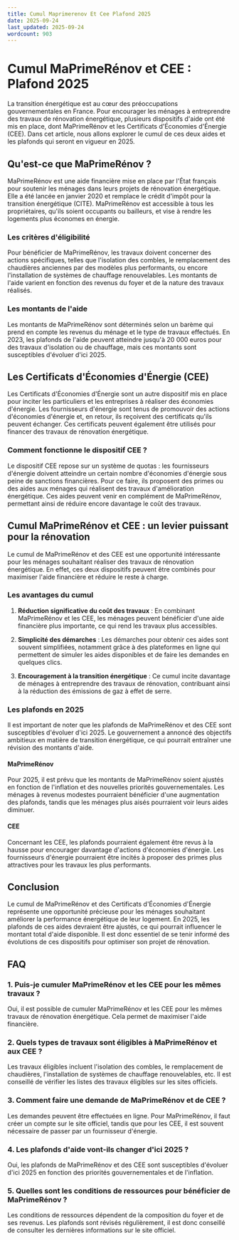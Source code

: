 ```yaml
---
title: Cumul Maprimerenov Et Cee Plafond 2025
date: 2025-09-24
last_updated: 2025-09-24
wordcount: 903
---
```


# Cumul MaPrimeRénov et CEE : Plafond 2025

La transition énergétique est au cœur des préoccupations gouvernementales en France. Pour encourager les ménages à entreprendre des travaux de rénovation énergétique, plusieurs dispositifs d'aide ont été mis en place, dont MaPrimeRénov et les Certificats d'Économies d'Énergie (CEE). Dans cet article, nous allons explorer le cumul de ces deux aides et les plafonds qui seront en vigueur en 2025.

## Qu'est-ce que MaPrimeRénov ?

MaPrimeRénov est une aide financière mise en place par l'État français pour soutenir les ménages dans leurs projets de rénovation énergétique. Elle a été lancée en janvier 2020 et remplace le crédit d'impôt pour la transition énergétique (CITE). MaPrimeRénov est accessible à tous les propriétaires, qu'ils soient occupants ou bailleurs, et vise à rendre les logements plus économes en énergie.

### Les critères d'éligibilité

Pour bénéficier de MaPrimeRénov, les travaux doivent concerner des actions spécifiques, telles que l'isolation des combles, le remplacement des chaudières anciennes par des modèles plus performants, ou encore l'installation de systèmes de chauffage renouvelables. Les montants de l'aide varient en fonction des revenus du foyer et de la nature des travaux réalisés.

### Les montants de l'aide

Les montants de MaPrimeRénov sont déterminés selon un barème qui prend en compte les revenus du ménage et le type de travaux effectués. En 2023, les plafonds de l'aide peuvent atteindre jusqu'à 20 000 euros pour des travaux d'isolation ou de chauffage, mais ces montants sont susceptibles d'évoluer d'ici 2025.

## Les Certificats d'Économies d'Énergie (CEE)

Les Certificats d'Économies d'Énergie sont un autre dispositif mis en place pour inciter les particuliers et les entreprises à réaliser des économies d'énergie. Les fournisseurs d'énergie sont tenus de promouvoir des actions d'économies d'énergie et, en retour, ils reçoivent des certificats qu'ils peuvent échanger. Ces certificats peuvent également être utilisés pour financer des travaux de rénovation énergétique.

### Comment fonctionne le dispositif CEE ?

Le dispositif CEE repose sur un système de quotas : les fournisseurs d'énergie doivent atteindre un certain nombre d'économies d'énergie sous peine de sanctions financières. Pour ce faire, ils proposent des primes ou des aides aux ménages qui réalisent des travaux d'amélioration énergétique. Ces aides peuvent venir en complément de MaPrimeRénov, permettant ainsi de réduire encore davantage le coût des travaux.

## Cumul MaPrimeRénov et CEE : un levier puissant pour la rénovation

Le cumul de MaPrimeRénov et des CEE est une opportunité intéressante pour les ménages souhaitant réaliser des travaux de rénovation énergétique. En effet, ces deux dispositifs peuvent être combinés pour maximiser l'aide financière et réduire le reste à charge.

### Les avantages du cumul

1. **Réduction significative du coût des travaux** : En combinant MaPrimeRénov et les CEE, les ménages peuvent bénéficier d'une aide financière plus importante, ce qui rend les travaux plus accessibles.
   
2. **Simplicité des démarches** : Les démarches pour obtenir ces aides sont souvent simplifiées, notamment grâce à des plateformes en ligne qui permettent de simuler les aides disponibles et de faire les demandes en quelques clics.

3. **Encouragement à la transition énergétique** : Ce cumul incite davantage de ménages à entreprendre des travaux de rénovation, contribuant ainsi à la réduction des émissions de gaz à effet de serre.

### Les plafonds en 2025

Il est important de noter que les plafonds de MaPrimeRénov et des CEE sont susceptibles d'évoluer d'ici 2025. Le gouvernement a annoncé des objectifs ambitieux en matière de transition énergétique, ce qui pourrait entraîner une révision des montants d'aide.

#### MaPrimeRénov

Pour 2025, il est prévu que les montants de MaPrimeRénov soient ajustés en fonction de l'inflation et des nouvelles priorités gouvernementales. Les ménages à revenus modestes pourraient bénéficier d'une augmentation des plafonds, tandis que les ménages plus aisés pourraient voir leurs aides diminuer.

#### CEE

Concernant les CEE, les plafonds pourraient également être revus à la hausse pour encourager davantage d'actions d'économies d'énergie. Les fournisseurs d'énergie pourraient être incités à proposer des primes plus attractives pour les travaux les plus performants.

## Conclusion

Le cumul de MaPrimeRénov et des Certificats d'Économies d'Énergie représente une opportunité précieuse pour les ménages souhaitant améliorer la performance énergétique de leur logement. En 2025, les plafonds de ces aides devraient être ajustés, ce qui pourrait influencer le montant total d'aide disponible. Il est donc essentiel de se tenir informé des évolutions de ces dispositifs pour optimiser son projet de rénovation.

## FAQ

### 1. Puis-je cumuler MaPrimeRénov et les CEE pour les mêmes travaux ?

Oui, il est possible de cumuler MaPrimeRénov et les CEE pour les mêmes travaux de rénovation énergétique. Cela permet de maximiser l'aide financière.

### 2. Quels types de travaux sont éligibles à MaPrimeRénov et aux CEE ?

Les travaux éligibles incluent l'isolation des combles, le remplacement de chaudières, l'installation de systèmes de chauffage renouvelables, etc. Il est conseillé de vérifier les listes des travaux éligibles sur les sites officiels.

### 3. Comment faire une demande de MaPrimeRénov et de CEE ?

Les demandes peuvent être effectuées en ligne. Pour MaPrimeRénov, il faut créer un compte sur le site officiel, tandis que pour les CEE, il est souvent nécessaire de passer par un fournisseur d'énergie.

### 4. Les plafonds d'aide vont-ils changer d'ici 2025 ?

Oui, les plafonds de MaPrimeRénov et des CEE sont susceptibles d'évoluer d'ici 2025 en fonction des priorités gouvernementales et de l'inflation.

### 5. Quelles sont les conditions de ressources pour bénéficier de MaPrimeRénov ?

Les conditions de ressources dépendent de la composition du foyer et de ses revenus. Les plafonds sont révisés régulièrement, il est donc conseillé de consulter les dernières informations sur le site officiel.